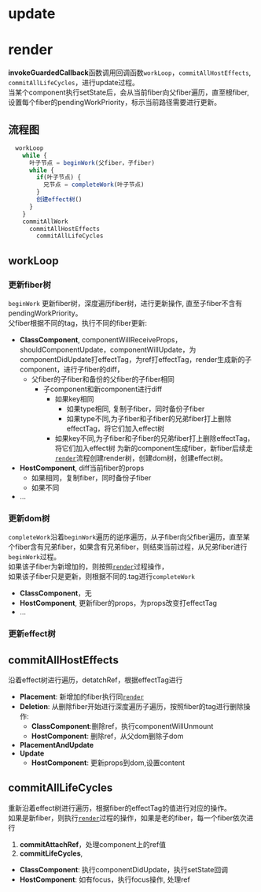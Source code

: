 # update
# render
**invokeGuardedCallback**函数调用回调函数`workLoop`，`commitAllHostEffects`, `commitAllLifeCycles`，进行update过程。   
当某个component执行setState后，会从当前fiber向父fiber遍历，直至根fiber, 设置每个fiber的pendingWorkPriority，标示当前路径需要进行更新。

## 流程图
```js
  workLoop
    while {
      叶子节点 = beginWork(父fiber，子fiber) 
      while {
        if(叶子节点) {
          兄节点 = completeWork(叶子节点)
        }
        创建effect树() 
      }
    }
    commitAllWork
      commitAllHostEffects
        commitAllLifeCycles
```

## workLoop

### 更新fiber树
`beginWork`
更新fiber树，深度遍历fiber树，进行更新操作, 直至子fiber不含有pendingWorkPriority。   
父fiber根据不同的tag，执行不同的fiber更新:  
* **ClassComponent**, componentWillReceiveProps，shouldComponentUpdate，componentWillUpdate，为componentDidUpdate打effectTag，为ref打effectTag，render生成新的子component，进行子fiber的diff，
  * 父fiber的子fiber和备份的父fiber的子fiber相同
    * 子component和新component进行diff
      * 如果key相同
        * 如果type相同, 复制子fiber，同时备份子fiber
        * 如果type不同,为子fiber和子fiber的兄弟fiber打上删除effectTag，将它们加入effect树
      * 如果key不同,为子fiber和子fiber的兄弟fiber打上删除effectTag，将它们加入effect树
 为新的component生成fiber，新fiber后续走[`render`](./render.md)流程创建render树，创建dom树，创建effect树。
* **HostComponent**, diff当前fiber的props
  * 如果相同，复制fiber，同时备份子fiber
  * 如果不同
* ...

### 更新dom树
`completeWork`沿着`beginWork`遍历的逆序遍历，从子fiber向父fiber遍历，直至某个fiber含有兄弟fiber，如果含有兄弟fiber，则结束当前过程，从兄弟fiber进行`beginWork`过程。   
如果该子fiber为新增加的，则按照[`render`](./render.md)过程操作，   
如果该子fiber只是更新，则根据不同的.tag进行`completeWork`  
* **ClassComponent**，无 
* **HostComponent**, 更新fiber的props，为props改变打effectTag
* ...


### 更新effect树

## commitAllHostEffects
沿着effect树进行遍历，detatchRef，根据effectTag进行
* **Placement**: 新增加的fiber执行同[`render`](./render.md)
* **Deletion**: 从删除fiber开始进行深度遍历子遍历，按照fiber的tag进行删除操作:
  * **ClassComponent**:删除ref，执行componentWillUnmount
  * **HostComponent**: 删除ref，从父dom删除子dom
* **PlacementAndUpdate**
* **Update**
  * **HostComponent**: 更新props到dom,设置content

## commitAllLifeCycles
重新沿着effect树进行遍历，根据fiber的effectTag的值进行对应的操作。   
如果是新fiber，则执行[`render`](./render.md)过程的操作，如果是老的fiber，每一个fiber依次进行
1. **commitAttachRef**，处理component上的ref值   
2. **commitLifeCycles**, 
  * **ClassComponent**: 执行componentDidUpdate，执行setState回调
  * **HostComponent**: 如有focus，执行focus操作, 处理ref
